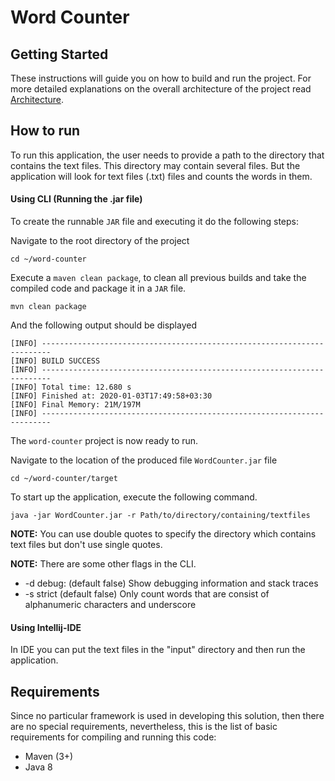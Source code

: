 # Word Counter

## Getting Started

These instructions will guide you on how to build and run the project.
For more detailed explanations on the overall architecture of the 
project read [Architecture](Architecure.md#Architecture). 


## How to run

To run this application, the user needs to provide a path to the directory 
that contains the text files. This directory may contain several files. 
But the application will look for
text files (.txt) files and counts the words in them.     


#### Using CLI (Running the .jar file)

To create the runnable `JAR` file and executing it do the following steps:

Navigate to the root directory of the project 
```
cd ~/word-counter
```

Execute a `maven clean package`, to clean all previous builds and take the compiled code and package it in a `JAR` file.<br/>

```
mvn clean package
```

And the following output should be displayed
```
[INFO] ------------------------------------------------------------------------
[INFO] BUILD SUCCESS
[INFO] ------------------------------------------------------------------------
[INFO] Total time: 12.680 s
[INFO] Finished at: 2020-01-03T17:49:58+03:30
[INFO] Final Memory: 21M/197M
[INFO] ------------------------------------------------------------------------
```
The `word-counter` project is now ready to run.

Navigate to the location of the produced file `WordCounter.jar` file

```
cd ~/word-counter/target
```
To start up the application, execute the following command.

```
java -jar WordCounter.jar -r Path/to/directory/containing/textfiles
```
<b>NOTE:</b> You can use double quotes to specify the directory which contains 
text files but don't use single quotes. 

<b>NOTE:</b> There are some other flags in the CLI. 
* -d debug: (default false) Show debugging information and stack traces
* -s strict (default false) Only count words that are consist of alphanumeric characters and underscore

#### Using Intellij-IDE
In IDE you can put the text files in the "input" directory and then run the application.
 

## Requirements
Since no particular framework is used in developing this solution, then there are no special requirements, nevertheless, this is the list of basic requirements for compiling and running this code:
 * Maven (3+)
 * Java 8

